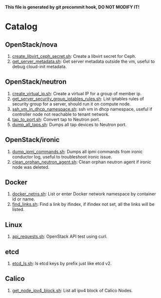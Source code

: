 **This file is generated by git precommit hook, DO NOT MODIFY IT!**

# Catalog

## OpenStack/nova

1. [create_libvirt_ceph_secret.sh](./OpenStack/nova/create_libvirt_ceph_secret.sh): Create a libvirt secret for Ceph.
2. [get_server_metadata.sh](./OpenStack/nova/get_server_metadata.sh): Get server metadata outside the vm, useful to debug cloud-init metadata.

## OpenStack/neutron

1. [create_virtual_ip.sh](./OpenStack/neutron/create_virtual_ip.sh): Create a virtual IP for a group of member ip.
2. [get_server_security_group_iptables_rules.sh](./OpenStack/neutron/get_server_security_group_iptables_rules.sh): List iptables rules of security group for a server, should run it on compute node.
3. [ssh_vm_in_dhcp_namespace.sh](./OpenStack/neutron/ssh_vm_in_dhcp_namespace.sh): ssh vm in dhcp namespace, useful if controller node not reachable to tenant network.
4. [tap_to_port.sh](./OpenStack/neutron/tap_to_port.sh): Convert tap to Neutron port.
5. [dump_all_taps.sh](./OpenStack/neutron/dump_all_taps.sh): Dumps all tap devices to Neutron port.

## OpenStack/ironic

1. [dump_ipmi_commands.sh](./OpenStack/ironic/dump_ipmi_commands.sh): Dumps all ipmi commands from ironic conductor log, useful to troubleshoot ironic issue.
2. [clean_orphan_neutron_agent.sh](./OpenStack/ironic/clean_orphan_neutron_agent.sh): Clean orphan neutron agent if ironic node was deleted.

## Docker

1. [docker_netns.sh](./Docker/docker_netns.sh): List or enter Docker network namespace by container id or name.
2. [find_links.sh](./Docker/find_links.sh): Find a link by ifindex, if ifindex not set, all the links will be listed.

## Linux

1. [api_requests.sh](./Linux/api_requests.sh): OpenStack API test using curl.

## etcd

1. [etcd_ls.sh](./etcd/etcd_ls.sh): ls etcd keys by prefix just like etcd v2.

## Calico

1. [get_node_ipv4_block.sh](./Calico/get_node_ipv4_block.sh): List all ipv4 block of Calico Nodes.
